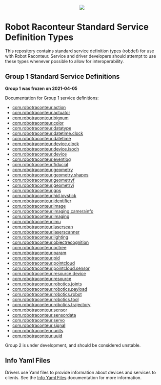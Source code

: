 <p align="center"><img src="https://robotraconteurpublicfiles.s3.amazonaws.com/RRheader2.jpg"></p>

# Robot Raconteur Standard Service Definition Types

This repository contains standard service definition types (robdef) for use with Robot Raconteur. Service and driver developers should attempt to use these types whenever possible to allow for interoperability.

## Group 1 Standard Service Definitions

**Group 1 was frozen on 2021-04-05**

Documentation for Group 1 service definitions:

* [com.robotraconteur.action](docs/group1/com.robotraconteur.action.md)
* [com.robotraconteur.actuator](docs/group1/com.robotraconteur.actuator.md)
* [com.robotraconteur.bignum](docs/group1/com.robotraconteur.bignum.md)
* [com.robotraconteur.color](docs/group1/com.robotraconteur.color.md)
* [com.robotraconteur.datatype](docs/group1/com.robotraconteur.datatype.md)
* [com.robotraconteur.datetime.clock](docs/group1/com.robotraconteur.datetime.clock.md)
* [com.robotraconteur.datetime](docs/group1/com.robotraconteur.datetime.md)
* [com.robotraconteur.device.clock](docs/group1/com.robotraconteur.device.clock.md)
* [com.robotraconteur.device.isoch](docs/group1/com.robotraconteur.device.isoch.md)
* [com.robotraconteur.device](docs/group1/com.robotraconteur.device.md)
* [com.robotraconteur.eventlog](docs/group1/com.robotraconteur.eventlog.md)
* [com.robotraconteur.fiducial](docs/group1/com.robotraconteur.fiducial.md)
* [com.robotraconteur.geometry](docs/group1/com.robotraconteur.geometry.md)
* [com.robotraconteur.geometry.shapes](docs/group1/com.robotraconteur.geometry.shapes.md)
* [com.robotraconteur.geometryf](docs/group1/com.robotraconteur.geometryf.md)
* [com.robotraconteur.geometryi](docs/group1/com.robotraconteur.geometryi.md)
* [com.robotraconteur.gps](docs/group1/com.robotraconteur.gps.md)
* [com.robotraconteur.hid.joystick](docs/group1/com.robotraconteur.hid.joystick.md)
* [com.robotraconteur.identifier](docs/group1/com.robotraconteur.identifier.md)
* [com.robotraconteur.image](docs/group1/com.robotraconteur.image.md)
* [com.robotraconteur.imaging.camerainfo](docs/group1/com.robotraconteur.imaging.camerainfo.md)
* [com.robotraconteur.imaging](docs/group1/com.robotraconteur.imaging.md)
* [com.robotraconteur.imu](docs/group1/com.robotraconteur.imu.md)
* [com.robotraconteur.laserscan](docs/group1/com.robotraconteur.laserscan.md)
* [com.robotraconteur.laserscanner](docs/group1/com.robotraconteur.laserscanner.md)
* [com.robotraconteur.lighting](docs/group1/com.robotraconteur.lighting.md)
* [com.robotraconteur.objectrecognition](docs/group1/com.robotraconteur.objectrecognition.md)
* [com.robotraconteur.octree](docs/group1/com.robotraconteur.octree.md)
* [com.robotraconteur.param](docs/group1/com.robotraconteur.param.md)
* [com.robotraconteur.pid](docs/group1/com.robotraconteur.pid.md)
* [com.robotraconteur.pointcloud](docs/group1/com.robotraconteur.pointcloud.md)
* [com.robotraconteur.pointcloud.sensor](docs/group1/com.robotraconteur.pointcloud.sensor.md)
* [com.robotraconteur.resource.device](docs/group1/com.robotraconteur.resource.device.md)
* [com.robotraconteur.resource](docs/group1/com.robotraconteur.resource.md)
* [com.robotraconteur.robotics.joints](docs/group1/com.robotraconteur.robotics.joints.md)
* [com.robotraconteur.robotics.payload](docs/group1/com.robotraconteur.robotics.payload.md)
* [com.robotraconteur.robotics.robot](docs/group1/com.robotraconteur.robotics.robot.md)
* [com.robotraconteur.robotics.tool](docs/group1/com.robotraconteur.robotics.tool.md)
* [com.robotraconteur.robotics.trajectory](docs/group1/com.robotraconteur.robotics.trajectory.md)
* [com.robotraconteur.sensor](docs/group1/com.robotraconteur.sensor.md)
* [com.robotraconteur.sensordata](docs/group1/com.robotraconteur.sensordata.md)
* [com.robotraconteur.servo](docs/group1/com.robotraconteur.servo.md)
* [com.robotraconteur.signal](docs/group1/com.robotraconteur.signal.md)
* [com.robotraconteur.units](docs/group1/com.robotraconteur.units.md)
* [com.robotraconteur.uuid](docs/group1/com.robotraconteur.uuid.md)


Group 2 is under development, and should be considered unstable.

## Info Yaml Files

Drivers use Yaml files to provide information about devices and services to clients. See the 
[Info Yaml Files](docs/info_files/README.md) documentation for more information.
